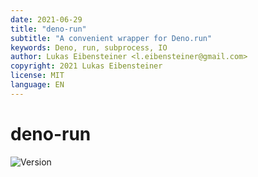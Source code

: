 ```yaml
---
date: 2021-06-29
title: "deno-run"
subtitle: "A convenient wrapper for Deno.run"
keywords: Deno, run, subprocess, IO
author: Lukas Eibensteiner <l.eibensteiner@gmail.com>
copyright: 2021 Lukas Eibensteiner
license: MIT
language: EN
---
```


# deno-run

![Version](https://img.shields.io/github/v/tag/eibens-utils/deno-run?label=version&style=flat-square)

